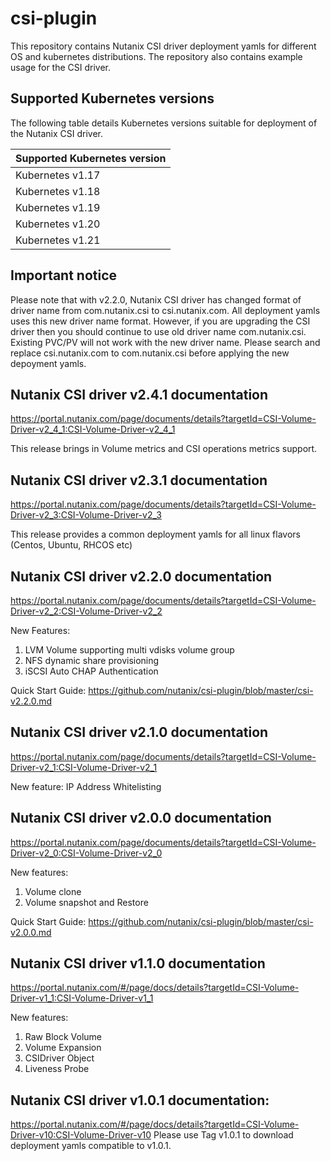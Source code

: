 # csi-plugin

This repository contains  Nutanix CSI driver deployment yamls for different OS
and kubernetes distributions. The repository also contains example usage for
the CSI driver.

## Supported Kubernetes versions
The following table details Kubernetes versions suitable for deployment of the Nutanix CSI driver.

|Supported Kubernetes version |
|----------------------|
|Kubernetes v1.17|
|Kubernetes v1.18|
|Kubernetes v1.19|
|Kubernetes v1.20|
|Kubernetes v1.21|


## Important notice
Please note that with v2.2.0, Nutanix CSI driver has changed format of driver name from com.nutanix.csi to csi.nutanix.com. All deployment yamls uses this new driver name format. However, if you are upgrading the CSI driver then you should continue to use old driver name com.nutanix.csi. Existing PVC/PV will not work with the new driver name. Please search and replace csi.nutanix.com to com.nutanix.csi before applying the new depoyment yamls.

## Nutanix CSI driver v2.4.1 documentation
https://portal.nutanix.com/page/documents/details?targetId=CSI-Volume-Driver-v2_4_1:CSI-Volume-Driver-v2_4_1

This release brings in Volume metrics and CSI operations metrics support.

## Nutanix CSI driver v2.3.1 documentation
https://portal.nutanix.com/page/documents/details?targetId=CSI-Volume-Driver-v2_3:CSI-Volume-Driver-v2_3

This release provides a common deployment yamls for all linux flavors (Centos, Ubuntu, RHCOS etc)

## Nutanix CSI driver v2.2.0 documentation
https://portal.nutanix.com/page/documents/details?targetId=CSI-Volume-Driver-v2_2:CSI-Volume-Driver-v2_2

New Features:
1. LVM Volume supporting multi vdisks volume group
2. NFS dynamic share provisioning
3. iSCSI Auto CHAP Authentication

Quick Start Guide: https://github.com/nutanix/csi-plugin/blob/master/csi-v2.2.0.md

## Nutanix CSI driver v2.1.0 documentation
https://portal.nutanix.com/page/documents/details?targetId=CSI-Volume-Driver-v2_1:CSI-Volume-Driver-v2_1

New feature:
IP Address Whitelisting
 
## Nutanix CSI driver v2.0.0 documentation
https://portal.nutanix.com/page/documents/details?targetId=CSI-Volume-Driver-v2_0:CSI-Volume-Driver-v2_0

New features:
1. Volume clone
2. Volume snapshot and Restore

Quick Start Guide: https://github.com/nutanix/csi-plugin/blob/master/csi-v2.0.0.md

## Nutanix CSI driver v1.1.0 documentation
https://portal.nutanix.com/#/page/docs/details?targetId=CSI-Volume-Driver-v1_1:CSI-Volume-Driver-v1_1

New features:
1. Raw Block Volume
2. Volume Expansion
3. CSIDriver Object
4. Liveness Probe

## Nutanix CSI driver v1.0.1 documentation:
https://portal.nutanix.com/#/page/docs/details?targetId=CSI-Volume-Driver-v10:CSI-Volume-Driver-v10
Please use Tag v1.0.1 to download deployment yamls compatible to v1.0.1. 

